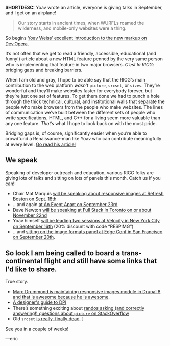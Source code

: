 **SHORTDESC:** Yoav wrote an article, everyone is giving talks in September, and I get on an airplane!

> Our story starts in ancient times, when WURFLs roamed the wilderness, and mobile-only websites were a thing.

So begins [Yoav Weiss’ excellent introduction to the new markup on Dev.Opera](http://dev.opera.com/articles/native-responsive-images/). 

It’s not often that we get to read a friendly, accessible, educational (and funny!) article about a new HTML feature penned by the very same person who is implementing that feature in two major browsers. *C’est la RICG*: bridging gaps and breaking barriers. 

When I am old and gray, I hope to be able say that the RICG’s main contribution to the web platform *wasn’t* `picture`, `srcset`, or `sizes`. They’re wonderful and they’ll make websites faster for everybody forever, but they’re just one set of features. To get them done we had to punch a hole through the thick technical, cultural, and institutional walls that separate the people who make browsers from the people who make websites. The lines of communication we’ve built between the different sets of people who write specifications, HTML, and C++ for a living seem more valuable than any one feature. *That’s* what I hope to look back on with the most pride. 

Bridging gaps is, of course, significantly easier when you’re able to crowdfund a Renaissance-man like Yoav who can contribute meaningfully at every level. [Go read his article!](http://dev.opera.com/articles/native-responsive-images/)

## We speak

Speaking of developer outreach and education, various RICG folks are giving lots of talks and sitting on lots of panels this month. Catch us if you can!:

- Chair Mat Marquis [will be speaking about responsive images at Refresh Boston on Sept. 18th](https://www.eventbrite.com/e/refresh-boston-mat-marquis-of-bocoup-on-responsive-images-tickets-12655028531)
- ...and again [at An Event Apart on September 23rd](http://aneventapart.com/event/austin-2014)
- Dave Newton [will be speaking at Full Stack in Toronto on or about November 22nd](http://fsto.co/speakers#dave)
- Yoav himself [will be leading two sessions at Velocity in New York City on September 16th](http://velocityconf.com/velocityny2014/public/schedule/speaker/155970) (20% discount with code “RESPIMG”)
- ...and [sitting on the image formats panel at Edge Conf in San Francisco on September 20th](https://edgeconf.com/2014-sf/schedule).

## So look I am being called to board a trans-continental flight and still have some links that I'd like to share.

True story. 

- [Marc Drummond is maintaining responsive images module in Drupal 8 and that is awesome because he is awesome](https://twitter.com/MarcDrummond/status/498188912087810051).
- [A designer's guide to DPI](http://sebastien-gabriel.com/designers-guide-to-dpi/home)
- There’s something exciting about [randos asking (and correctly answering!) questions about `picture` on StackOverflow](stackoverflow.com/questions/25396605/when-targeting-a-picture-element-in-css-should-we-use-img-or-picture-selector)
- Old `srcset` [is really, finally dead](https://twitter.com/respimg/status/500295619689594880).
]

See you in a couple of weeks!

—eric
